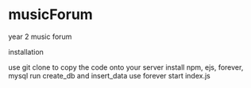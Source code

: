# musicForum
year 2 music forum


installation

use git clone to copy the code onto your server
install npm, ejs, forever, mysql
run create_db and insert_data
use forever start index.js
